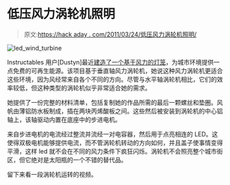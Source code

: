 # 低压风力涡轮机照明

> 原文:[https://hack aday . com/2011/03/24/低压风力涡轮机照明/](https://hackaday.com/2011/03/24/low-voltage-wind-turbine-lighting/)

![led_wind_turbine](../Images/6608e3667fdfad4abc0eb5c27f223845.png "led_wind_turbine")

Instructables 用户[Dustyn]最近[建造了一个基于风力的灯笼](http://www.instructables.com/id/Wind-Lantern-LEDs-powered-by-a-vertical-axis-wind)，为城市环境提供一点免费的可再生能源。该项目基于垂直轴风力涡轮机，她说这种风力涡轮机更适合这些环境，因为风经常来自各个不同的方向。尽管与水平轴涡轮机相比，它们的效率较低，但这种类型的涡轮机似乎非常适合她的需求。

她提供了一份完整的材料清单，包括复制她的作品所需的最后一颗螺丝和垫圈。风帆由薄铝防水板制成，插在两块丙烯酸板之间。这些然后被安装到涡轮机的中心铝轴上，该轴驱动内置在底座中的步进电机。

来自步进电机的电流经过整流并流经一对电容器，然后用于点亮相连的 LED。这使得双极电机能够提供电流，而不管涡轮机转动的方向如何，并且盖子使事情变得平滑，这样 led 就不会在不同的风力条件下疯狂闪烁。涡轮机不会照亮整个城市街区，但它绝对是太阳瓶的一个不错的替代品。

留下来看一段涡轮机运转的视频。